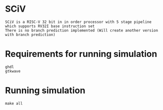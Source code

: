 # SCiV
    SCiV is a RISC-V 32 bit in in order processor with 5 stage pipeline  which supports RV32I base instruction set
    There is no branch prediction implemented (Will create another version with branch prediction)
    
# Requirements for running simulation
    ghdl
    gtkwave
# Running simulation
    make all